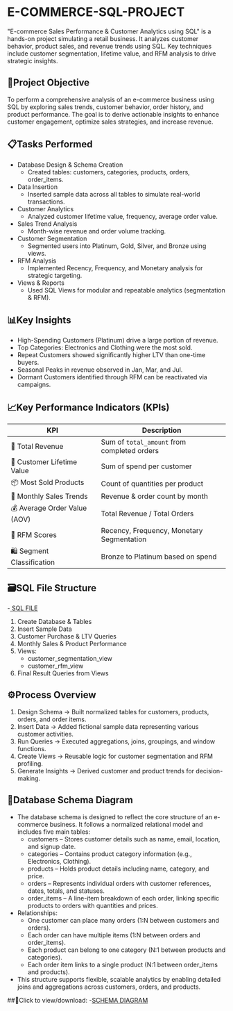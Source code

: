 # E-COMMERCE-SQL-PROJECT
"E-commerce Sales Performance &amp; Customer Analytics using SQL" is a hands-on project simulating a retail business. It analyzes customer behavior, product sales, 
and revenue trends using SQL. Key techniques include customer segmentation, lifetime value, and RFM analysis to drive strategic insights.

## 📌Project Objective
To perform a comprehensive analysis of an e-commerce business using SQL by exploring sales trends, customer behavior, order history, and product performance. 
The goal is to derive actionable insights to enhance customer engagement, optimize sales strategies, and increase revenue.

## 📋Tasks Performed
- Database Design & Schema Creation
   * Created tables: customers, categories, products, orders, order_items.
- Data Insertion
   * Inserted sample data across all tables to simulate real-world transactions.
- Customer Analytics
   * Analyzed customer lifetime value, frequency, average order value.
- Sales Trend Analysis
   * Month-wise revenue and order volume tracking.
- Customer Segmentation
   * Segmented users into Platinum, Gold, Silver, and Bronze using views.
- RFM Analysis
   * Implemented Recency, Frequency, and Monetary analysis for strategic targeting.
- Views & Reports
   * Used SQL Views for modular and repeatable analytics (segmentation & RFM).

## 📊Key Insights
- High-Spending Customers (Platinum) drive a large portion of revenue.
- Top Categories: Electronics and Clothing were the most sold.
- Repeat Customers showed significantly higher LTV than one-time buyers.
- Seasonal Peaks in revenue observed in Jan, Mar, and Jul.
- Dormant Customers identified through RFM can be reactivated via campaigns.

## 📈Key Performance Indicators (KPIs)

| KPI                              | Description                                      |
|----------------------------------|--------------------------------------------------|
| 🧾 Total Revenue                 | Sum of `total_amount` from completed orders     |
| 🧍 Customer Lifetime Value       | Sum of spend per customer                       |
| 📦 Most Sold Products            | Count of quantities per product                 |
| 📅 Monthly Sales Trends          | Revenue & order count by month                  |
| 💰 Average Order Value (AOV)     | Total Revenue / Total Orders                    |
| 🔁 RFM Scores                    | Recency, Frequency, Monetary Segmentation       |
| 🛍️ Segment Classification        | Bronze to Platinum based on spend               |


## 🗃️SQL File Structure
-<a href="https://github.com/SathishRamachandran1975/E-COMMERCE-SQL-PROJECT/blob/main/E-commerce%20SQL-Project.sql"> SQL FILE</a>
1. Create Database & Tables
2. Insert Sample Data
3. Customer Purchase & LTV Queries
4. Monthly Sales & Product Performance
5. Views:
   - customer_segmentation_view
   - customer_rfm_view
6. Final Result Queries from Views

## ⚙️Process Overview
1. Design Schema → Built normalized tables for customers, products, orders, and order items.
2. Insert Data → Added fictional sample data representing various customer activities.
3. Run Queries → Executed aggregations, joins, groupings, and window functions.
4. Create Views → Reusable logic for customer segmentation and RFM profiling.
5. Generate Insights → Derived customer and product trends for decision-making.

## 🧬Database Schema Diagram
  - The database schema is designed to reflect the core structure of an e-commerce business. It follows a normalized relational model and includes five main tables:
      * customers – Stores customer details such as name, email, location, and signup date.
      * categories – Contains product category information (e.g., Electronics, Clothing).
      * products – Holds product details including name, category, and price.
      * orders – Represents individual orders with customer references, dates, totals, and statuses.
      * order_items – A line-item breakdown of each order, linking specific products to orders with quantities and prices.
  - Relationships:
      * One customer can place many orders (1:N between customers and orders).
      * Each order can have multiple items (1:N between orders and order_items).
      * Each product can belong to one category (N:1 between products and categories).
      * Each order item links to a single product (N:1 between order_items and products).
  - This structure supports flexible, scalable analytics by enabling detailed joins and aggregations across customers, orders, and products.


##📌Click to view/download:
-<a href ="https://github.com/SathishRamachandran1975/E-COMMERCE-SQL-PROJECT/blob/main/E-commerce%20schema%20Diagram.pdf">SCHEMA DIAGRAM</a>
